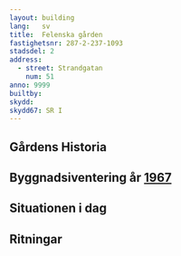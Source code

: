 ```yaml
---
layout: building
lang:   sv
title:  Felenska gården
fastighetsnr: 287-2-237-1093
stadsdel: 2
address:
  - street: Strandgatan
    num: 51
anno: 9999
builtby:
skydd:
skydd67: SR I
---
```

## Gårdens Historia


## Byggnadsiventering år <a href="/sources/keinanen_karki.pdf">1967</a>


## Situationen i dag


## Ritningar
